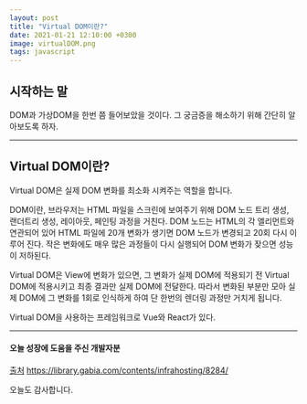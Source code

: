 ```yaml
---
layout: post
title: "Virtual DOM이란?"
date: 2021-01-21 12:10:00 +0300
image: virtualDOM.png
tags: javascript
---
```


## 시작하는 말

DOM과 가상DOM을 한번 쯤 들어보았을 것이다. 그 궁금증을 해소하기 위해 간단히 알아보도록 하자.

***

## Virtual DOM이란?  

Virtual DOM은 실제 DOM 변화를 최소화 시켜주는 역할을 합니다.

DOM이란, 브라우저는 HTML 파일을 스크린에 보여주기 위해 DOM 노드 트리 생성, 랜더트리 생성, 레이아웃, 페인팅 과정을 거친다. DOM 노드는 HTML의 각 엘리먼트와 연관되어 있어 HTML 파일에 20개 변화가 생기면 DOM 노드가 변경되고 20회 다시 이루어 진다. 작은 변화에도 매우 많은 과정들이 다시 실행되어 DOM 변화가 잦으면 성능이 저하된다.


Virtual DOM은 View에 변화가 있으면, 그 변화가 실제 DOM에 적용되기 전 Virtual DOM에 적용시키고 최종 결과만 실제 DOM에 전달한다. 따라서 변화된 부분만 모아 실제 DOM에 그 변화를 1회로 인식하게 하여 단 한번의 렌더링 과정만 거치게 됩니다.


Virtual DOM을 사용하는 프레임워크로 Vue와 React가 있다.  

***

#### 오늘 성장에 도움을 주신 개발자분

[출처](https://library.gabia.com/contents/infrahosting/8284/) https://library.gabia.com/contents/infrahosting/8284/

오늘도 감사합니다.
